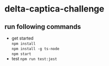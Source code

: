 ﻿# delta-captica-challenge
## run following commands
- get started \
`npm install` \
`npm install -g ts-node` \
`npm start`
- test
`npm run test:jest`
